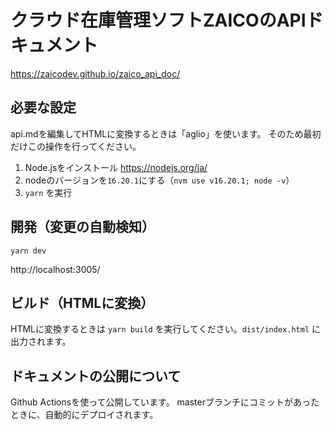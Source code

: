 # クラウド在庫管理ソフトZAICOのAPIドキュメント

https://zaicodev.github.io/zaico_api_doc/

## 必要な設定

api.mdを編集してHTMLに変換するときは「aglio」を使います。
そのため最初だけこの操作を行ってください。

1. Node.jsをインストール https://nodejs.org/ja/
2. nodeのバージョンを`16.20.1`にする（`nvm use v16.20.1; node -v`）
3. `yarn` を実行

## 開発（変更の自動検知）

`yarn dev`

http://localhost:3005/

## ビルド（HTMLに変換）

HTMLに変換するときは `yarn build` を実行してください。`dist/index.html` に出力されます。

## ドキュメントの公開について

Github Actionsを使って公開しています。
masterブランチにコミットがあったときに、自動的にデプロイされます。
